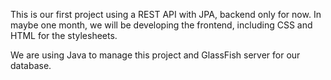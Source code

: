 This is our first project using a REST API with JPA, backend only for now. In maybe one month, we will be developing the frontend, including CSS and HTML for the stylesheets.

We are using Java to manage this project and GlassFish server for our database.

